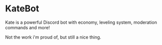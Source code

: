 # KateBot
Kate is a powerful Discord bot with economy, leveling system, moderation commands and more!

Not the work i'm proud of, but still a nice thing.
